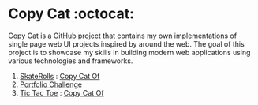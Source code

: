 # Copy Cat :octocat:

Copy Cat is a GitHub project that contains my own implementations of single page web UI projects inspired by around the web. The goal of this project is to showcase my skills in building modern web applications using various technologies and frameworks.


1. [SkateRolls](https://mnmanuprasad.github.io/copy-cat/skateRolls) : [Copy Cat Of](https://codepen.io/TurkAysenur/full/LYRKpWe)
3. [Portfolio Challenge](https://mnmanuprasad.github.io/copy-cat/portfolioChallenge)
2. [Tic Tac Toe](https://mnmanuprasad.github.io/copy-cat/ticTacToe) : [Copy Cat Of](https://www.figma.com/community/file/1255672919581667805/Tic-Tac-Toe---Variables!)

